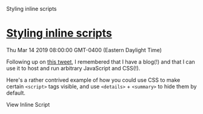 Styling inline scripts

# [Styling inline scripts](https://jeffy.info/2019/03/14/styling-inline-scripts.html)

Thu Mar 14 2019 08:00:00 GMT-0400 (Eastern Daylight Time)

Following up on [this tweet](https://twitter.com/jeffposnick/status/1106217552190062598), I remembered that I have a blog(!) and that I can use it to host and run arbitrary JavaScript and CSS(!).

Here's a rather contrived example of how you could use CSS to make certain `<script>` tags visible, and use `<details>` + `<summary>` to hide them by default.

View Inline Script